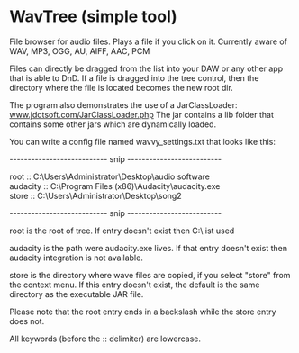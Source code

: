 # WavTree (simple tool)

File browser for audio files. Plays a file if you click on it. Currently aware of 
WAV, MP3, OGG, AU, AIFF, AAC, PCM

Files can directly be dragged from the list into your DAW or any other app that is able to DnD.
If a file is dragged into the tree control, then the directory where the file is located becomes 
the new root dir. 

The program also demonstrates the use of a JarClassLoader: www.jdotsoft.com/JarClassLoader.php
The jar contains a lib folder that contains some other jars which are dynamically loaded.

You can write a config file named wavvy_settings.txt that looks like 
this:

--------------------------- snip --------------------------

root :: C:\Users\Administrator\Desktop\audio software\
audacity :: C:\Program Files (x86)\Audacity\audacity.exe  
store :: C:\Users\Administrator\Desktop\song2

--------------------------- snip --------------------------

root is the root of tree. If entry doesn't exist then C:\ ist used

audacity is the path were audacity.exe lives. If that entry doesn't exist
then audacity integration is not available. 

store is the directory where wave files are copied, if you select "store" from the context menu.
If this entry doesn't exist, the default is the same directory as the 
executable JAR file.

Please note that the root entry ends in a backslash while the store 
entry does not.

All keywords (before the :: delimiter) are lowercase.